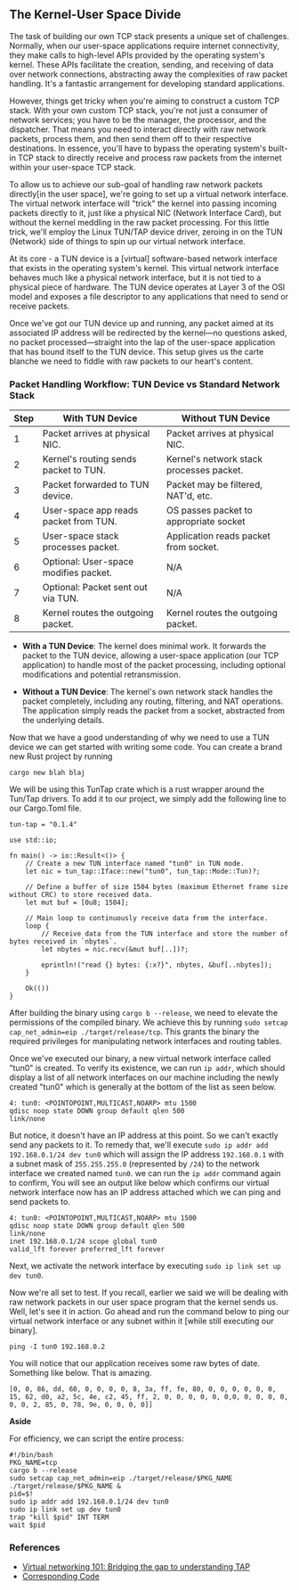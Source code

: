 ## The Kernel-User Space Divide
The task of building our own TCP stack presents a unique set of challenges. Normally, when our user-space applications require internet connectivity, they make calls to high-level APIs provided by the operating system's kernel. These APIs facilitate the creation, sending, and receiving of data over network connections, abstracting away the complexities of raw packet handling. It's a fantastic arrangement for developing standard applications.

However, things get tricky when you're aiming to construct a custom TCP stack. With your own custom TCP stack, you're not just a consumer of network services; you have to be the manager, the processor, and the dispatcher. That means you need to interact directly with raw network packets, process them, and then send them off to their respective destinations. In essence, you'll have to bypass the operating system's built-in TCP stack to directly receive and process raw packets from the internet within your user-space TCP stack.

To allow us to achieve our sub-goal of handling raw network packets directly[in the user space], we're going to set up a virtual network interface. The virtual network interface will "trick" the kernel into passing incoming packets directly to it, just like a physical NIC (Network Interface Card), but without the kernel meddling in the raw packet processing. For this little trick, we'll employ the Linux TUN/TAP device driver, zeroing in on the TUN (Network) side of things to spin up our virtual network interface.

At its core - a TUN device is a [virtual] software-based network interface that exists in the operating system's kernel. This virtual network interface behaves much like a physical network interface, but it is not tied to a physical piece of hardware. The TUN device operates at Layer 3 of the OSI model and exposes a file descriptor to any applications that need to send or receive packets. 

Once we've got our TUN device up and running, any packet aimed at its associated IP address will be redirected by the kernel—no questions asked, no packet processed—straight into the lap of the user-space application that has bound itself to the TUN device. This setup gives us the carte blanche we need to fiddle with raw packets to our heart's content.

### Packet Handling Workflow: TUN Device vs Standard Network Stack


| Step  | With TUN Device                          | Without TUN Device                     |
|-------|------------------------------------------|----------------------------------------|
| 1     | Packet arrives at physical NIC.          | Packet arrives at physical NIC.        |
| 2     | Kernel's routing sends packet to TUN.    | Kernel's network stack processes packet.|
| 3     | Packet forwarded to TUN device.          | Packet may be filtered, NAT'd, etc.    |
| 4     | User-space app reads packet from TUN.    | OS passes packet to appropriate socket |
| 5     | User-space stack processes packet.       | Application reads packet from socket.  |
| 6     | Optional: User-space modifies packet.    | N/A                                    |
| 7     | Optional: Packet sent out via TUN.       | N/A                                    |
| 8     | Kernel routes the outgoing packet.       | Kernel routes the outgoing packet.     |

- **With a TUN Device**: The kernel does minimal work. It forwards the packet to the TUN device, allowing a user-space application (our TCP application) to handle most of the packet processing, including optional modifications and potential retransmission.
    
- **Without a TUN Device**: The kernel's own network stack handles the packet completely, including any routing, filtering, and NAT operations. The application simply reads the packet from a socket, abstracted from the underlying details.

Now that we have a good understanding of why we need to use a TUN device we can get started with writing some code. 
You can create a brand new Rust project by running 
```
cargo new blah blaj
```

We will be using this TunTap crate which is a rust wrapper around the Tun/Tap drivers. To add it to our project, we simply add the following line to our Cargo.Toml file. 
```
tun-tap = "0.1.4"
```

```
use std::io;

fn main() -> io::Result<()> {
    // Create a new TUN interface named "tun0" in TUN mode.
    let nic = tun_tap::Iface::new("tun0", tun_tap::Mode::Tun)?;

    // Define a buffer of size 1504 bytes (maximum Ethernet frame size without CRC) to store received data.
    let mut buf = [0u8; 1504];

    // Main loop to continuously receive data from the interface.
    loop {
        // Receive data from the TUN interface and store the number of bytes received in `nbytes`.
        let nbytes = nic.recv(&mut buf[..])?;

		eprintln!("read {} bytes: {:x?}", nbytes, &buf[..nbytes]);
    }

    Ok(())
}

```

After building the binary using `cargo b --release`, we need to elevate the permissions of the compiled binary. We achieve this by running `sudo setcap cap_net_admin=eip ./target/release/tcp`. This grants the binary the required privileges for manipulating network interfaces and routing tables.

Once we've executed our binary, a new virtual network interface called "tun0" is created. To verify its existence, we can run `ip addr`, which should display a list of all network interfaces on our machine including the newly created "tun0" which is generally at the bottom of the list as seen below.
```
4: tun0: <POINTOPOINT,MULTICAST,NOARP> mtu 1500                               qdisc noop state DOWN group default qlen 500
link/none 
```

But notice, it doesn't have an IP address at this point. So we can't  exactly send any packets to it. To remedy that, we'll execute `sudo ip addr add 192.168.0.1/24 dev tun0` which will assign the IP address `192.168.0.1` with a subnet mask of `255.255.255.0` (represented by `/24`) to the network interface we created named `tun0`. 
we can run the `ip addr` command again to confirm, You will see an output like below which confirms our virtual network interface now has an IP address attached which we can ping and send packets to.
```
4: tun0: <POINTOPOINT,MULTICAST,NOARP> mtu 1500 
qdisc noop state DOWN group default qlen 500
link/none    
inet 192.168.0.1/24 scope global tun0
valid_lft forever preferred_lft forever
```

Next, we activate the network interface by executing `sudo ip link set up dev tun0`.

Now we're all set to test. If you recall,  earlier we said we will be dealing with raw network packets in our user space program that the kernel sends us. Well, let's see it in action. Go ahead and run the command below to ping our virtual network interface or any subnet within it [while still executing our binary].

```
ping -I tun0 192.168.0.2 
```

You will notice that our application receives some raw bytes of date. Something like below. That is amazing.
```
[0, 0, 86, dd, 60, 0, 0, 0, 0, 8, 3a, ff, fe, 80, 0, 0, 0, 0, 0, 0, 15, 62, d0, a2, 5c, 4e, c2, 45, ff, 2, 0, 0, 0, 0, 0, 0,0, 0, 0, 0, 0, 0, 0, 2, 85, 0, 78, 9e, 0, 0, 0, 0]]
```


**Aside** 

For efficiency, we can script the entire process:
```
#!/bin/bash
PKG_NAME=tcp
cargo b --release
sudo setcap cap_net_admin=eip ./target/release/$PKG_NAME
./target/release/$PKG_NAME & 
pid=$!
sudo ip addr add 192.168.0.1/24 dev tun0
sudo ip link set up dev tun0
trap "kill $pid" INT TERM
wait $pid

```

### References
- [Virtual networking 101: Bridging the gap to understanding TAP](https://blog.cloudflare.com/virtual-networking-101-understanding-tap/)
- [Corresponding Code](https://github.com/jonhoo/rust-tcp/commit/b7c28eecf7c7f20a38a1e0d48f91fc2b703b0d47#diff-42cb6807ad74b3e201c5a7ca98b911c5fa08380e942be6e4ac5807f8377f87fc)
